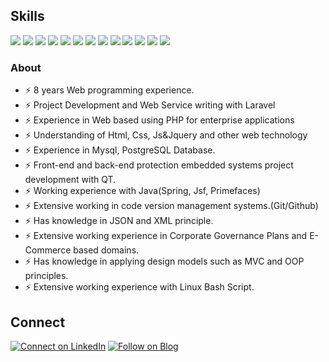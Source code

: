 ## Skills

[![](https://img.shields.io/badge/Laravel-bae1ff?style=for-the-badge&logo=laravel&logoColor=white)](#)
[![](https://img.shields.io/badge/Php-bae1ff?style=for-the-badge&logo=php&logoColor=white)](#)
[![](https://img.shields.io/badge/Postgresql-baffc9?style=for-the-badge&logo=postgresql&logoColor=white)](#)
[![](https://img.shields.io/badge/Mysql-baffc9?style=for-the-badge&logo=mysql&logoColor=white)](#)
[![](https://img.shields.io/badge/Jquery-ffdfba?style=for-the-badge&logo=jquery&logoColor=white)](#)
[![](https://img.shields.io/badge/JavaScript-ffdfba?style=for-the-badge&logo=javascript&logoColor=white)](#)
[![](https://img.shields.io/badge/Github-ffffba?style=for-the-badge&logo=github&logoColor=white)](#)
[![](https://img.shields.io/badge/HTML-ffdfba?style=for-the-badge&logo=html5&logoColor=white)](#)
[![](https://img.shields.io/badge/CSS-ffdfba?&style=for-the-badge&logo=css3&logoColor=white)](#)
[![](https://img.shields.io/badge/Json-ffdfba?style=for-the-badge&logo=json&logoColor=white)](#)
[![](https://img.shields.io/badge/Bootstrap-ffdfba?style=for-the-badge&logo=bootstrap&logoColor=white)](#)
[![](https://img.shields.io/badge/Linux-ffffba?style=for-the-badge&logo=linux&logoColor=white)](#)
[![](https://img.shields.io/badge/Java-bae1ff?style=for-the-badge&logo=java&logoColor=white)](#)

### About

- ⚡ 8 years Web programming experience.
- ⚡ Project Development and Web Service writing with Laravel
- ⚡ Experience in Web based using PHP for enterprise applications
- ⚡ Understanding of Html, Css, Js&Jquery and other web technology
- ⚡ Experience in Mysql, PostgreSQL Database.
- ⚡ Front-end and back-end protection embedded systems project development with QT.
- ⚡ Working experience with Java(Spring, Jsf, Primefaces)
- ⚡ Extensive working in code version management systems.(Git/Github)
- ⚡ Has knowledge in JSON and XML principle.
- ⚡ Extensive working experience in Corporate Governance Plans and E-Commerce based domains.
- ⚡ Has knowledge in applying design models such as MVC and OOP principles.
- ⚡ Extensive working experience with Linux Bash Script. 

## Connect

[![Connect on LinkedIn](https://img.shields.io/badge/LinkedIn-0077B5?style=for-the-badge&logo=linkedin&logoColor=white)](https://www.linkedin.com/in/mehmet-düzoylum-563a8547/)
[![Follow on Blog](https://img.shields.io/badge/Medium-12100E?style=for-the-badge&logo=medium&logoColor=white)](https://medium.com/@duzoylummehmet)  

